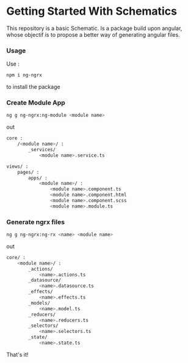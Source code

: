 # Getting Started With Schematics

This repository is a basic Schematic. Is a package build upon angular, whose objectif is to propose a better way of generating angular files.

### Usage

Use :

```bash
npm i ng-ngrx
```
to install the package

### Create Module App

```bash
ng g ng-ngrx:ng-module <module name>
```

out

```bash
core : 
    /<module name>/ :
        _services/
            <module name>.service.ts

views/ : 
    pages/ :
        apps/ :
            <module name>/ :
                <module name>.component.ts
                <module name>.component.html
                <module name>.component.scss
                <module name>.module.ts

```


### Generate ngrx files

```bash
ng g ng-ngrx:ng-rx <name> <module name>

```

out

```bash
core/ : 
    <module name>/ :
        _actions/
            <name>.actions.ts
        _datasource/
            <name>.datasource.ts
        _effects/
            <name>.effects.ts
        _models/
            <name>.model.ts
        _reducers/
            <name>.reducers.ts
        _selectors/
            <name>.selectors.ts
        _state/
            <name>.state.ts
```

That's it!
 